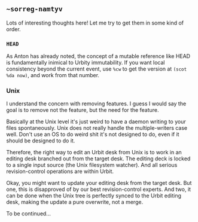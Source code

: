 ## `~sorreg-namtyv`
Lots of interesting thoughts here!  Let me try to get them in some kind of order.

### `HEAD`

As Anton has already noted, the concept of a mutable reference like HEAD is fundamentally inimical to Urbity immutability.  If you want local consistency beyond the current event, use `%cw` to get the version at `(scot %da now)`, and work from that number.

### Unix

I understand the concern with removing features.  I guess I would say the goal is to remove not the feature, but the need for the feature.

Basically at the Unix level it's just weird to have a daemon writing to your files spontaneously.  Unix does not really handle the multiple-writers case well.  Don't use an OS to do weird shit it's not designed to do, even if it should be designed to do it.

Therefore, the right way to edit an Urbit desk from Unix is to work in an editing desk branched out from the target desk.  The editing deck is locked to a single input source (the Unix filesystem watcher).  And all serious revision-control operations are within Urbit.

Okay, you might want to update your editing desk from the target desk.  But one, this is disapproved of by our best revision-control experts.  And two, it can be done when the Unix tree is perfectly synced to the Urbit editing desk, making the update a pure overwrite, not a merge.

To be continued...
